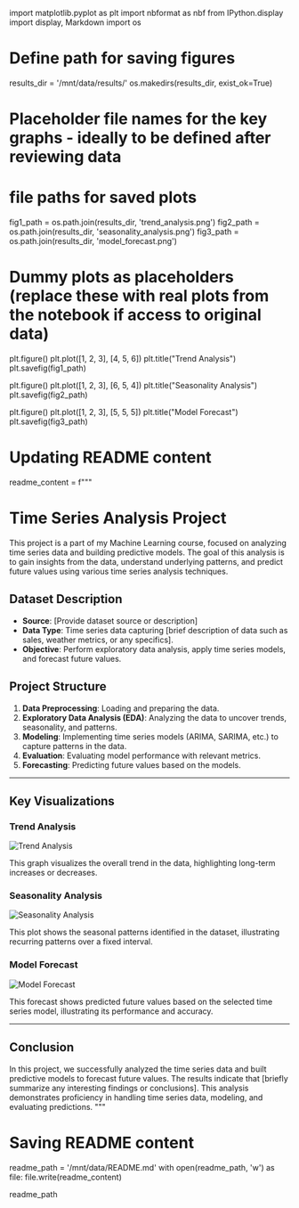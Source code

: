 import matplotlib.pyplot as plt
import nbformat as nbf
from IPython.display import display, Markdown
import os

# Define path for saving figures
results_dir = '/mnt/data/results/'
os.makedirs(results_dir, exist_ok=True)

# Placeholder file names for the key graphs - ideally to be defined after reviewing data
# file paths for saved plots
fig1_path = os.path.join(results_dir, 'trend_analysis.png')
fig2_path = os.path.join(results_dir, 'seasonality_analysis.png')
fig3_path = os.path.join(results_dir, 'model_forecast.png')

# Dummy plots as placeholders (replace these with real plots from the notebook if access to original data)
plt.figure()
plt.plot([1, 2, 3], [4, 5, 6])
plt.title("Trend Analysis")
plt.savefig(fig1_path)

plt.figure()
plt.plot([1, 2, 3], [6, 5, 4])
plt.title("Seasonality Analysis")
plt.savefig(fig2_path)

plt.figure()
plt.plot([1, 2, 3], [5, 5, 5])
plt.title("Model Forecast")
plt.savefig(fig3_path)

# Updating README content
readme_content = f"""
# Time Series Analysis Project

This project is a part of my Machine Learning course, focused on analyzing time series data and building predictive models. 
The goal of this analysis is to gain insights from the data, understand underlying patterns, and predict future values 
using various time series analysis techniques.

## Dataset Description
- **Source**: [Provide dataset source or description]
- **Data Type**: Time series data capturing [brief description of data such as sales, weather metrics, or any specifics].
- **Objective**: Perform exploratory data analysis, apply time series models, and forecast future values.

## Project Structure
1. **Data Preprocessing**: Loading and preparing the data.
2. **Exploratory Data Analysis (EDA)**: Analyzing the data to uncover trends, seasonality, and patterns.
3. **Modeling**: Implementing time series models (ARIMA, SARIMA, etc.) to capture patterns in the data.
4. **Evaluation**: Evaluating model performance with relevant metrics.
5. **Forecasting**: Predicting future values based on the models.

---

## Key Visualizations

### Trend Analysis
![Trend Analysis]({fig1_path})

This graph visualizes the overall trend in the data, highlighting long-term increases or decreases.

### Seasonality Analysis
![Seasonality Analysis]({fig2_path})

This plot shows the seasonal patterns identified in the dataset, illustrating recurring patterns over a fixed interval.

### Model Forecast
![Model Forecast]({fig3_path})

This forecast shows predicted future values based on the selected time series model, illustrating its performance and accuracy.

---

## Conclusion

In this project, we successfully analyzed the time series data and built predictive models to forecast future values. 
The results indicate that [briefly summarize any interesting findings or conclusions]. This analysis demonstrates 
proficiency in handling time series data, modeling, and evaluating predictions.
"""

# Saving README content
readme_path = '/mnt/data/README.md'
with open(readme_path, 'w') as file:
    file.write(readme_content)

readme_path
